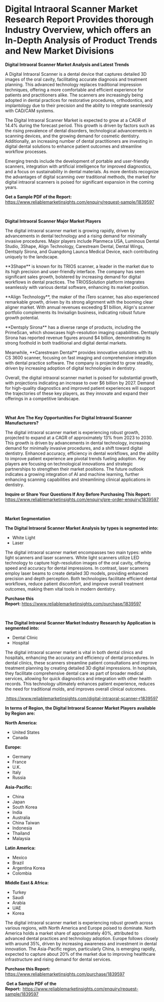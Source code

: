 <p><h1>Digital Intraoral Scanner Market Research Report Provides thorough Industry Overview, which offers an In-Depth Analysis of Product Trends and New Market Divisions</h1></p><p><strong>Digital Intraoral Scanner Market Analysis and Latest Trends</strong></p>
<p><p>A Digital Intraoral Scanner is a dental device that captures detailed 3D images of the oral cavity, facilitating accurate diagnosis and treatment planning. This advanced technology replaces traditional impression techniques, offering a more comfortable and efficient experience for patients and practitioners alike. The scanners are increasingly being adopted in dental practices for restorative procedures, orthodontics, and implantology due to their precision and the ability to integrate seamlessly with CAD/CAM systems.</p><p>The Digital Intraoral Scanner Market is expected to grow at a CAGR of 14.4% during the forecast period. This growth is driven by factors such as the rising prevalence of dental disorders, technological advancements in scanning devices, and the growing demand for cosmetic dentistry. Additionally, an increasing number of dental practitioners are investing in digital dental solutions to enhance patient outcomes and streamline workflow processes. </p><p>Emerging trends include the development of portable and user-friendly scanners, integration with artificial intelligence for improved diagnostics, and a focus on sustainability in dental materials. As more dentists recognize the advantages of digital scanning over traditional methods, the market for digital intraoral scanners is poised for significant expansion in the coming years.</p></p>
<p><strong>Get a Sample PDF of the Report:&nbsp;</strong> <a href="https://www.reliablemarketinsights.com/enquiry/request-sample/1839597?utm_campaign=3276&utm_medium=2&utm_source=Github&utm_content=ia&utm_term=16042025&utm_id=digital-intraoral-scanner">https://www.reliablemarketinsights.com/enquiry/request-sample/1839597</a></p>
<p>&nbsp;</p>
<p><strong>Digital Intraoral Scanner Major Market Players</strong></p>
<p><p>The digital intraoral scanner market is growing rapidly, driven by advancements in dental technology and a rising demand for minimally invasive procedures. Major players include Planmeca USA, Luminous Dental Studio, 3Shape, Align Technology, Carestream Dental, Dental Wings, Dentsply Sirona, and Guangdong Launca Medical Device, each contributing uniquely to the landscape. </p><p>**3Shape** is known for its TRIOS scanner, a leader in the market due to its high precision and user-friendly interface. The company has seen significant sales growth, bolstered by increasing demand for digital workflows in dental practices. The TRIOSSolution platform integrates seamlessly with various dental software, enhancing its market position.</p><p>**Align Technology**, the maker of the iTero scanner, has also experienced remarkable growth, driven by its strong alignment with the booming clear aligner market. With annual revenues exceeding $1 billion, Align's scanner portfolio complements its Invisalign business, indicating robust future growth potential.</p><p>**Dentsply Sirona** has a diverse range of products, including the PrimeScan, which showcases high-resolution imaging capabilities. Dentsply Sirona has reported revenue figures around $4 billion, demonstrating its strong foothold in both traditional and digital dental markets.</p><p>Meanwhile, **Carestream Dental** provides innovative solutions with its CS 3600 scanner, focusing on fast imaging and comprehensive integration with dental practice software. The company is projected to grow steadily, driven by increasing adoption of digital technologies in dentistry.</p><p>Overall, the digital intraoral scanner market is poised for substantial growth, with projections indicating an increase to over $6 billion by 2027. Demand for high-quality diagnostics and improved patient experiences will support the trajectories of these key players, as they innovate and expand their offerings in a competitive landscape.</p></p>
<p>&nbsp;</p>
<p><strong>What Are The Key Opportunities For Digital Intraoral Scanner Manufacturers?</strong></p>
<p><p>The digital intraoral scanner market is experiencing robust growth, projected to expand at a CAGR of approximately 13% from 2023 to 2030. This growth is driven by advancements in dental technology, increasing demand for minimally invasive procedures, and a shift toward digital dentistry. Enhanced accuracy, efficiency in dental workflows, and the ability to improve patient experience are pivotal trends fueling adoption. Key players are focusing on technological innovations and strategic partnerships to strengthen their market positions. The future outlook indicates a growing integration of AI and machine learning, further enhancing scanning capabilities and streamlining clinical applications in dentistry.</p></p>
<p><strong>Inquire or Share Your Questions If Any Before Purchasing This Report:</strong> <a href="https://www.reliablemarketinsights.com/enquiry/pre-order-enquiry/1839597?utm_campaign=3276&utm_medium=2&utm_source=Github&utm_content=ia&utm_term=16042025&utm_id=digital-intraoral-scanner">https://www.reliablemarketinsights.com/enquiry/pre-order-enquiry/1839597</a></p>
<p>&nbsp;</p>
<p><strong>Market Segmentation</strong></p>
<p><strong>The Digital Intraoral Scanner Market Analysis by types is segmented into:</strong></p>
<p><ul><li>White Light</li><li>Laser</li></ul></p>
<p><p>The digital intraoral scanner market encompasses two main types: white light scanners and laser scanners. White light scanners utilize LED technology to capture high-resolution images of the oral cavity, offering speed and accuracy for dental impressions. In contrast, laser scanners employ laser beams to create detailed 3D models, providing enhanced precision and depth perception. Both technologies facilitate efficient dental workflows, reduce patient discomfort, and improve overall treatment outcomes, making them vital tools in modern dentistry.</p></p>
<p><strong>Purchase this Report:&nbsp;</strong><a href="https://www.reliablemarketinsights.com/purchase/1839597?utm_campaign=3276&utm_medium=2&utm_source=Github&utm_content=ia&utm_term=16042025&utm_id=digital-intraoral-scanner">https://www.reliablemarketinsights.com/purchase/1839597</a></p>
<p>&nbsp;</p>
<p><strong>The Digital Intraoral Scanner Market Industry Research by Application is segmented into:</strong></p>
<p><ul><li>Dental Clinic</li><li>Hospital</li></ul></p>
<p><p>The digital intraoral scanner market is vital in both dental clinics and hospitals, enhancing the accuracy and efficiency of dental procedures. In dental clinics, these scanners streamline patient consultations and improve treatment planning by creating detailed 3D digital impressions. In hospitals, they facilitate comprehensive dental care as part of broader medical services, allowing for quick diagnostics and integration with other health records. This technology ultimately enhances patient experience, reduces the need for traditional molds, and improves overall clinical outcomes.</p></p>
<p><a href="https://www.reliablemarketinsights.com/digital-intraoral-scanner-r1839597?utm_campaign=3276&utm_medium=2&utm_source=Github&utm_content=ia&utm_term=16042025&utm_id=digital-intraoral-scanner">&nbsp;https://www.reliablemarketinsights.com/digital-intraoral-scanner-r1839597</a></p>
<p><strong>In terms of Region, the Digital Intraoral Scanner Market Players available by Region are:</strong></p>
<p>
    <p> <strong> North America: </strong>
        <ul>
            <li>United States</li>
            <li>Canada</li>
        </ul>
        </p> 
    <p> <strong> Europe: </strong>
        <ul>
            <li>Germany</li>
            <li>France</li>
            <li>U.K.</li>
            <li>Italy</li>
            <li>Russia</li>
        </ul>
        </p> 
    <p> <strong> Asia-Pacific: </strong>
        <ul>
            <li>China</li>
            <li>Japan</li>
            <li>South Korea</li>
            <li>India</li>
            <li>Australia</li>
            <li>China Taiwan</li>
            <li>Indonesia</li>
            <li>Thailand</li>
            <li>Malaysia</li>
        </ul>
        </p> 
    <p> <strong> Latin America: </strong>
        <ul>
            <li>Mexico</li>
            <li>Brazil</li>
            <li>Argentina Korea</li>
            <li>Colombia</li>
        </ul>
        </p> 
    <p> <strong> Middle East & Africa: </strong>
        <ul>
            <li>Turkey</li>
            <li>Saudi</li>
            <li>Arabia</li>
            <li>UAE</li>
            <li>Korea</li>
        </ul>
    </p>
    </p>
<p><p>The digital intraoral scanner market is experiencing robust growth across various regions, with North America and Europe poised to dominate. North America holds a market share of approximately 40%, attributed to advanced dental practices and technology adoption. Europe follows closely with around 35%, driven by increasing awareness and investment in dental innovation. The Asia-Pacific region, particularly China, is emerging rapidly, expected to capture about 20% of the market due to improving healthcare infrastructure and rising demand for dental services.</p></p>
<p><strong>Purchase this Report: </strong><a href="https://www.reliablemarketinsights.com/purchase/1839597?utm_campaign=3276&utm_medium=2&utm_source=Github&utm_content=ia&utm_term=16042025&utm_id=digital-intraoral-scanner">https://www.reliablemarketinsights.com/purchase/1839597</a></p>
<p>&nbsp;<strong>Get a Sample PDF of the Report:&nbsp;&nbsp;</strong><a href="https://www.reliablemarketinsights.com/enquiry/request-sample/1839597?utm_campaign=3276&utm_medium=2&utm_source=Github&utm_content=ia&utm_term=16042025&utm_id=digital-intraoral-scanner">https://www.reliablemarketinsights.com/enquiry/request-sample/1839597</a></p>
<p><strong></strong></p>
<p><p></p><p></p><p></p></p>
